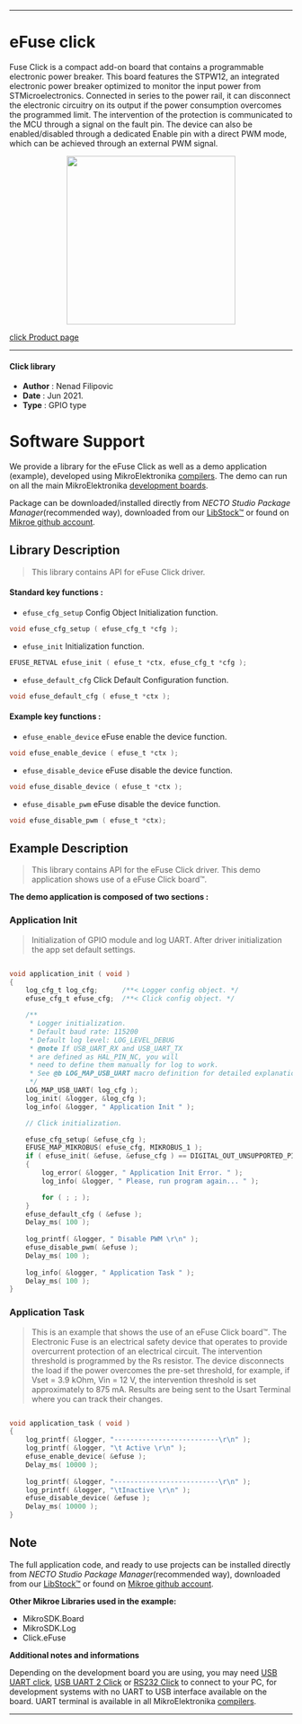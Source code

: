
---
# eFuse click

Fuse Click is a compact add-on board that contains a programmable electronic power breaker. This board features the STPW12, an integrated electronic power breaker optimized to monitor the input power from STMicroelectronics. Connected in series to the power rail, it can disconnect the electronic circuitry on its output if the power consumption overcomes the programmed limit. The intervention of the protection is communicated to the MCU through a signal on the fault pin. The device can also be enabled/disabled through a dedicated Enable pin with a direct PWM mode, which can be achieved through an external PWM signal.

<p align="center">
  <img src="https://download.mikroe.com/images/click_for_ide/efuse_click.png" height=300px>
</p>

[click Product page](https://www.mikroe.com/efuse-click)

---


#### Click library

- **Author**        : Nenad Filipovic
- **Date**          : Jun 2021.
- **Type**          : GPIO type


# Software Support

We provide a library for the eFuse Click
as well as a demo application (example), developed using MikroElektronika
[compilers](https://www.mikroe.com/necto-studio).
The demo can run on all the main MikroElektronika [development boards](https://www.mikroe.com/development-boards).

Package can be downloaded/installed directly from *NECTO Studio Package Manager*(recommended way), downloaded from our [LibStock&trade;](https://libstock.mikroe.com) or found on [Mikroe github account](https://github.com/MikroElektronika/mikrosdk_click_v2/tree/master/clicks).

## Library Description

> This library contains API for eFuse Click driver.

#### Standard key functions :

- `efuse_cfg_setup` Config Object Initialization function.
```c
void efuse_cfg_setup ( efuse_cfg_t *cfg );
```

- `efuse_init` Initialization function.
```c
EFUSE_RETVAL efuse_init ( efuse_t *ctx, efuse_cfg_t *cfg );
```

- `efuse_default_cfg` Click Default Configuration function.
```c
void efuse_default_cfg ( efuse_t *ctx );
```

#### Example key functions :

- `efuse_enable_device` eFuse enable the device function.
```c
void efuse_enable_device ( efuse_t *ctx );
```

- `efuse_disable_device` eFuse disable the device function.
```c
void efuse_disable_device ( efuse_t *ctx );
```

- `efuse_disable_pwm` eFuse disable the device function.
```c
void efuse_disable_pwm ( efuse_t *ctx);
```

## Example Description

> This library contains API for the eFuse Click driver.
> This demo application shows use of a eFuse Click board™.

**The demo application is composed of two sections :**

### Application Init

> Initialization of GPIO module and log UART.
> After driver initialization the app set default settings.

```c

void application_init ( void ) 
{
    log_cfg_t log_cfg;      /**< Logger config object. */
    efuse_cfg_t efuse_cfg;  /**< Click config object. */

    /** 
     * Logger initialization.
     * Default baud rate: 115200
     * Default log level: LOG_LEVEL_DEBUG
     * @note If USB_UART_RX and USB_UART_TX 
     * are defined as HAL_PIN_NC, you will 
     * need to define them manually for log to work. 
     * See @b LOG_MAP_USB_UART macro definition for detailed explanation.
     */
    LOG_MAP_USB_UART( log_cfg );
    log_init( &logger, &log_cfg );
    log_info( &logger, " Application Init " );

    // Click initialization.

    efuse_cfg_setup( &efuse_cfg );
    EFUSE_MAP_MIKROBUS( efuse_cfg, MIKROBUS_1 );
    if ( efuse_init( &efuse, &efuse_cfg ) == DIGITAL_OUT_UNSUPPORTED_PIN ) 
    {
        log_error( &logger, " Application Init Error. " );
        log_info( &logger, " Please, run program again... " );

        for ( ; ; );
    }
    efuse_default_cfg ( &efuse );
    Delay_ms( 100 );
    
    log_printf( &logger, " Disable PWM \r\n" );
    efuse_disable_pwm( &efuse );
    Delay_ms( 100 );
    
    log_info( &logger, " Application Task " );
    Delay_ms( 100 );
}

```

### Application Task

> This is an example that shows the use of an eFuse Click board™.
> The Electronic Fuse is an electrical safety device that operates to 
> provide overcurrent protection of an electrical circuit.
> The intervention threshold is programmed by the Rs resistor.
> The device disconnects the load if the power overcomes the pre-set threshold, 
> for example, if Vset = 3.9 kOhm, Vin = 12 V, 
> the intervention threshold is set approximately to 875 mA.
> Results are being sent to the Usart Terminal where you can track their changes.

```c

void application_task ( void ) 
{
    log_printf( &logger, "--------------------------\r\n" );
    log_printf( &logger, "\t Active \r\n" );
    efuse_enable_device( &efuse );
    Delay_ms( 10000 );
    
    log_printf( &logger, "--------------------------\r\n" );
    log_printf( &logger, "\tInactive \r\n" );
    efuse_disable_device( &efuse );
    Delay_ms( 10000 );
}

```

## Note

The full application code, and ready to use projects can be installed directly from *NECTO Studio Package Manager*(recommended way), downloaded from our [LibStock&trade;](https://libstock.mikroe.com) or found on [Mikroe github account](https://github.com/MikroElektronika/mikrosdk_click_v2/tree/master/clicks).

**Other Mikroe Libraries used in the example:**

- MikroSDK.Board
- MikroSDK.Log
- Click.eFuse

**Additional notes and informations**

Depending on the development board you are using, you may need
[USB UART click](https://www.mikroe.com/usb-uart-click),
[USB UART 2 Click](https://www.mikroe.com/usb-uart-2-click) or
[RS232 Click](https://www.mikroe.com/rs232-click) to connect to your PC, for
development systems with no UART to USB interface available on the board. UART
terminal is available in all MikroElektronika
[compilers](https://shop.mikroe.com/compilers).

---
